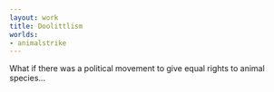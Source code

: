 ```yaml
---
layout: work
title: Doolittlism
worlds:
- animalstrike
---
```

What if there was a political movement to give equal rights to animal species...